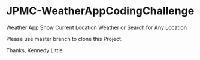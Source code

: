 # JPMC-WeatherAppCodingChallenge
Weather App  Show Current Location Weather or Search for Any Location


Please use master branch to clone this Project.

Thanks,
Kennedy Little


